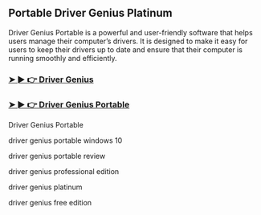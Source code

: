 ## Portable Driver Genius Platinum

Driver Genius Portable is a powerful and user-friendly software that helps users manage their computer’s drivers. It is designed to make it easy for users to keep their drivers up to date and ensure that their computer is running smoothly and efficiently.

### [➤ ► 👉 Driver Genius](https://tinyurl.com/9rdtyvz2)

### [➤ ► 👉 Driver Genius Portable](https://tinyurl.com/9rdtyvz2)

Driver Genius Portable

driver genius portable windows 10

driver genius portable review

driver genius professional edition

driver genius platinum

driver genius free edition

